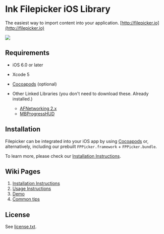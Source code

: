 # Ink Filepicker iOS Library


The easiest way to import content into your application.
[http://filepicker.io](http://filepicker.io)

<img src="https://github.com/Ink/ios-picker/raw/cleanup-for-ios6/Docs/filepicker_ios.png" class="center">

## Requirements

  - iOS 6.0 or later
  - Xcode 5
  - [Cocoapods](http://cocoapods.org) (optional)

  - Other Linked Libraries (you don't need to download these. Already installed.)
    - [AFNetworking 2.x](https://github.com/AFNetworking/AFNetworking/)
    - [MBProgressHUD](https://github.com/jdg/MBProgressHUD)

## Installation

  Filepicker can be integrated into your iOS app by using [Cocoapods](http://cocoapods.org/) or, alternatively, including our prebuilt `FPPicker.framework` + `FPPicker.bundle`.

  To learn more, please check our [Installation Instructions](https://github.com/Ink/ios-picker/wiki/1.-Installation).

## Wiki Pages

  1. [Installation Instructions](https://github.com/Ink/ios-picker/wiki/1.-Installation)
  2. [Usage Instructions](https://github.com/Ink/ios-picker/wiki/2.-Usage-instructions)
  3. [Demo](https://github.com/Ink/ios-picker/wiki/3.-Demo)
  4. [Common tips](https://github.com/Ink/ios-picker/wiki/4.-Common-Tips)

## License

See [license.txt](https://github.com/Ink/ios-picker/raw/cleanup-for-ios6/license.txt).
